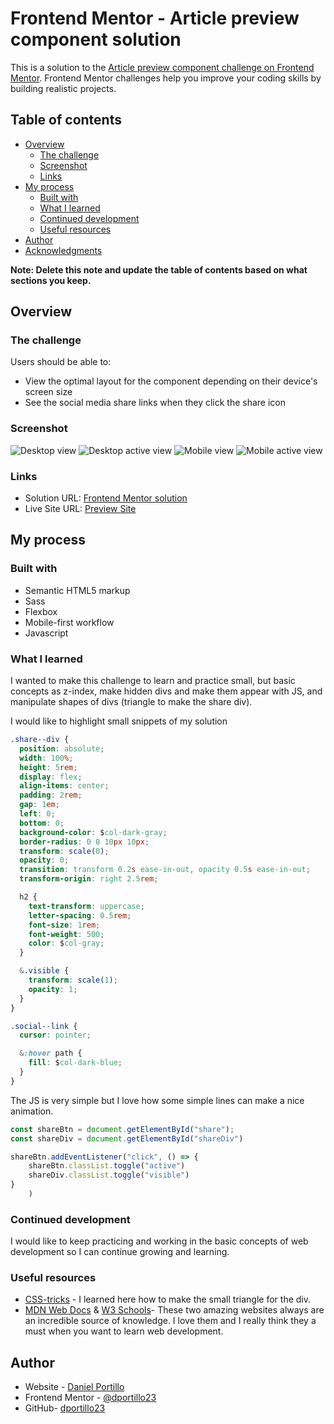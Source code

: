# Frontend Mentor - Article preview component solution

This is a solution to the [Article preview component challenge on Frontend Mentor](https://www.frontendmentor.io/challenges/article-preview-component-dYBN_pYFT). Frontend Mentor challenges help you improve your coding skills by building realistic projects. 

## Table of contents

- [Overview](#overview)
  - [The challenge](#the-challenge)
  - [Screenshot](#screenshot)
  - [Links](#links)
- [My process](#my-process)
  - [Built with](#built-with)
  - [What I learned](#what-i-learned)
  - [Continued development](#continued-development)
  - [Useful resources](#useful-resources)
- [Author](#author)
- [Acknowledgments](#acknowledgments)

**Note: Delete this note and update the table of contents based on what sections you keep.**

## Overview

### The challenge

Users should be able to:

- View the optimal layout for the component depending on their device's screen size
- See the social media share links when they click the share icon

### Screenshot

![Desktop view]("./screenshots/Desktop.png")
![Desktop active view]("./screenshots/Desktop-active.png")
![Mobile view]("./screenshots/Mobile.png")
![Mobile active view]("./screenshots/Mobile-active.png")

### Links

- Solution URL: [Frontend Mentor solution](https://www.frontendmentor.io/solutions/simple-sass-and-javascript-BWzrg6B-X)
- Live Site URL: [Preview Site](https://dportillo23.github.io/article-preview-component-master/)

## My process

### Built with

- Semantic HTML5 markup
- Sass
- Flexbox
- Mobile-first workflow
- Javascript

### What I learned

I wanted to make this challenge to learn and practice small, but basic concepts as z-index, make hidden divs and make them appear with JS, and manipulate shapes of divs (triangle to make the share div).

I would like to highlight small snippets of my solution

```css
.share--div {
  position: absolute;
  width: 100%;
  height: 5rem;
  display: flex;
  align-items: center;
  padding: 2rem;
  gap: 1em;
  left: 0;
  bottom: 0;
  background-color: $col-dark-gray;
  border-radius: 0 0 10px 10px;
  transform: scale(0);
  opacity: 0;
  transition: transform 0.2s ease-in-out, opacity 0.5s ease-in-out;
  transform-origin: right 2.5rem;

  h2 {
    text-transform: uppercase;
    letter-spacing: 0.5rem;
    font-size: 1rem;
    font-weight: 500;
    color: $col-gray;
  }

  &.visible {
    transform: scale(1);
    opacity: 1;
  }
}

.social--link {
  cursor: pointer;

  &:hover path {
    fill: $col-dark-blue;
  }
}
```

The JS is very simple but I love how some simple lines can make a nice animation.

```js
const shareBtn = document.getElementById("share");
const shareDiv = document.getElementById("shareDiv")

shareBtn.addEventListener("click", () => {
    shareBtn.classList.toggle("active")
    shareDiv.classList.toggle("visible")
}  
    )
```

### Continued development

I would like to keep practicing and working in the basic concepts of web development so I can continue growing and learning.

### Useful resources

- [CSS-tricks](https://css-tricks.com/snippets/css/css-triangle/) - I learned here how to make the small triangle for the div.
- [MDN Web Docs](https://developer.mozilla.org/) & [W3 Schools](https://www.w3schools.com/)- These two amazing websites always are an incredible source of knowledge. I love them and I really think they a must when you want to learn web development.

## Author

- Website - [Daniel Portillo](https://dportillo23.github.io/My-Personal-Site/)
- Frontend Mentor - [@dportillo23](https://www.frontendmentor.io/profile/dportillo23)
- GitHub- [dportillo23](https://github.com/dportillo23)

